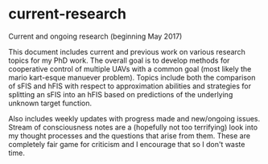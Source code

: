 # current-research
Current and ongoing research (beginning May 2017)

This document includes current and previous work on various research topics for my PhD work. The overall goal is to develop methods for cooperative control of multiple UAVs with a common goal (most likely the mario kart-esque manuever problem). Topics include both the comparison of sFIS and hFIS with respect to approximation abilities and strategies for splitting an sFIS into an hFIS based on predictions of the underlying unknown target function.

Also includes weekly updates with progress made and new/ongoing issues. Stream of consciousness notes are a (hopefully not too terrifying) look into my thought processes and the questions that arise from them. These are completely fair game for criticism and I encourage that so I don't waste time.
